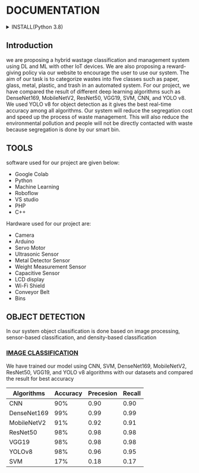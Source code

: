 # DOCUMENTATION
<details>
  <summary> INSTALL(Python 3.8) </summary>

  ```sh
  git clone github.com/Anikcb/Waste-Segregation
  cd Waste-Segregation
  pip install -r requirements.txt
  ```
</details>

## Introduction
we are proposing a hybrid wastage classification and management system using DL and ML with other IoT devices. We are also proposing a reward-giving policy via our website to encourage the user to use our system. The aim of our task is to categorize wastes into five classes such as paper, glass, metal, plastic, and trash in an automated system. For our project, we have compared the result of different deep learning algorithms such as DenseNet169, MobileNetV2, ResNet50, VGG19, SVM, CNN, and YOLO v8. We used YOLO v8 for object detection as it gives the best real-time accuracy among all algorithms.  Our system will reduce the segregation cost and speed up the process of waste management. This will also reduce the environmental pollution and people will not be directly contacted with waste because segregation is done by our smart bin.


## TOOLS
software used for our project are given below:
- Google Colab
- Python
- Machine Learning
- Roboflow
- VS studio
- PHP
- C++
  
Hardware used for our project are:
- Camera
- Arduino
- Servo Motor
- Ultrasonic Sensor
- Metal Detector Sensor
- Weight Measurement Sensor
- Capacitive Sensor
- LCD display
- Wi-Fi Shield
- Conveyor Belt
- Bins

## OBJECT DETECTION
In our system object classification is done based on image processing, sensor-based classification, and density-based classification

### <ins>IMAGE CLASSIFICATION</ins>
We have trained our model using CNN, SVM, DenseNet169, MobileNetV2, ResNet50, VGG19, and YOLO v8 algorithms with our datasets and compared the result for best accuracy

| Algorithms  | Accuracy    | Precesion   | Recall     |
| ----------- | ----------- | ----------- | -----------|
| CNN         | 90%         |    0.90     | 0.90       |
| DenseNet169 | 99%         |    0.99     | 0.99       |
| MobileNetV2 | 91%         |    0.92     | 0.91       |
| ResNet50    | 98%         |    0.98     | 0.98       |
| VGG19       | 98%         |    0.98     | 0.98       |
| YOLOv8      | 98%         |    0.96     | 0.95       |
| SVM         | 17%         |    0.18     | 0.17       |



